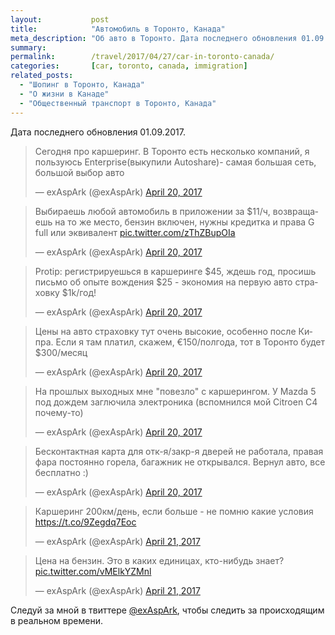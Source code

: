 ```yaml
---
layout:           post
title:            "Автомобиль в Торонто, Канада"
meta_description: "Об авто в Торонто. Дата последнего обновления 01.09.2017. Следуй за мной в твиттере @exAspArk, чтобы следить за происходящим в реальном времени :)"
summary:
permalink:        /travel/2017/04/27/car-in-toronto-canada/
categories:       [car, toronto, canada, immigration]
related_posts:
  - "Шопинг в Торонто, Канада"
  - "О жизни в Канаде"
  - "Общественный транспорт в Торонто, Канада"
---
```


Дата последнего обновления 01.09.2017.

<script src="//platform.twitter.com/widgets.js" charset="utf-8"></script>

<blockquote class="twitter-tweet" data-lang="en" data-link-color="#0076df" data-align="center"><p lang="ru" dir="ltr">Сегодня про каршеринг. В Торонто есть несколько компаний, я пользуюсь Enterprise(выкупили Autoshare)- самая большая сеть, большой выбор авто</p>&mdash; exAspArk (@exAspArk) <a href="https://twitter.com/exAspArk/status/854939659171975170">April 20, 2017</a></blockquote>
<blockquote class="twitter-tweet" data-lang="en" data-link-color="#0076df" data-align="center"><p lang="ru" dir="ltr">Выбираешь любой автомобиль в приложении за $11/ч, возвращаешь на то же место, бензин включен, нужны кредитка и права G full или эквивалент <a href="https://t.co/zThZBupOIa">pic.twitter.com/zThZBupOIa</a></p>&mdash; exAspArk (@exAspArk) <a href="https://twitter.com/exAspArk/status/854939912625426433">April 20, 2017</a></blockquote>
<blockquote class="twitter-tweet" data-lang="en" data-link-color="#0076df" data-align="center"><p lang="ru" dir="ltr">Protip: регистрируешься в каршеринге $45, ждешь год, просишь письмо об опыте вождения $25 - экономия на первую авто страховку $1k/год!</p>&mdash; exAspArk (@exAspArk) <a href="https://twitter.com/exAspArk/status/854996058706989056">April 20, 2017</a></blockquote>
<blockquote class="twitter-tweet" data-lang="en" data-link-color="#0076df" data-align="center"><p lang="ru" dir="ltr">Цены на авто страховку тут очень высокие, особенно после Кипра. Если я там платил, скажем, €150/полгода, тот в Торонто будет $300/месяц</p>&mdash; exAspArk (@exAspArk) <a href="https://twitter.com/exAspArk/status/854996364585037824">April 20, 2017</a></blockquote>
<blockquote class="twitter-tweet" data-lang="en" data-link-color="#0076df" data-align="center"><p lang="ru" dir="ltr">На прошлых выходных мне &quot;повезло&quot; с каршерингом. У Mazda 5 под дождем заглючила электроника (вспомнился мой Citroen C4 почему-то)</p>&mdash; exAspArk (@exAspArk) <a href="https://twitter.com/exAspArk/status/855112347412725760">April 20, 2017</a></blockquote>
<blockquote class="twitter-tweet" data-lang="en" data-link-color="#0076df" data-align="center"><p lang="ru" dir="ltr">Бесконтактная карта для отк-я/закр-я дверей не работала, правая фара постоянно горела, багажник не открывался. Вернул авто, все бесплатно :)</p>&mdash; exAspArk (@exAspArk) <a href="https://twitter.com/exAspArk/status/855112545828560896">April 20, 2017</a></blockquote>
<blockquote class="twitter-tweet" data-lang="en" data-link-color="#0076df" data-align="center"><p lang="ru" dir="ltr">Каршеринг 200км/день, если больше - не помню какие условия <a href="https://t.co/9Zegdq7Eoc">https://t.co/9Zegdq7Eoc</a></p>&mdash; exAspArk (@exAspArk) <a href="https://twitter.com/exAspArk/status/855427776702238720">April 21, 2017</a></blockquote>
<blockquote class="twitter-tweet" data-lang="en" data-link-color="#0076df" data-align="center" data-conversation="none"><p lang="ru" dir="ltr">Цена на бензин. Это в каких единицах, кто-нибудь знает? <a href="https://t.co/vMElkYZMnl">pic.twitter.com/vMElkYZMnl</a></p>&mdash; exAspArk (@exAspArk) <a href="https://twitter.com/exAspArk/status/855428953556873216">April 21, 2017</a></blockquote>

Следуй за мной в твиттере [@exAspArk](https://twitter.com/exaspark), чтобы следить за происходящим в реальном времени.
